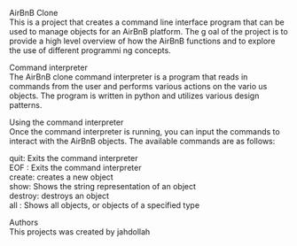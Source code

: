 AirBnB Clone                                                                                                                    
This is a project that creates a command line interface program that can be used to manage objects for an AirBnB platform. The g
oal of the project is to provide a high level overview of how the AirBnB functions and to explore the use of different programmi
ng concepts.                                                                                                                    
                                                                                                                                
Command interpreter                                                                                                             
The AirBnB clone command interpreter is a program that reads in commands from the user and performs various actions on the vario
us objects. The program is written in python and utilizes various design patterns.                                              
                                                                                                                                
Using the command interpreter                                                                                                   
Once the command interpreter is running, you can input the commands to interact with the AirBnB objects. The available commands 
are as follows:                                                                                                                 
                                                                                                                                
quit: Exits the command interpreter                                                                                             
EOF : Exits the command interpreter                                                                                             
create: creates a new object                                                                                                    
show: Shows the string representation of an object                                                                              
destroy: destroys an object                                                                                                     
all : Shows all objects, or objects of a specified type                                                                         
                                                                                                                                
Authors                                                                                                                         
This projects was created by jahdollah
